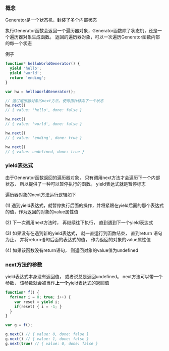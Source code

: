### 概念
Generator是一个状态机，封装了多个内部状态

执行Generator函数会返回一个遍历器对象，Generator函数除了状态机，还是一个遍历器对象生成函数。
返回的遍历器对象，可以一次遍历Generator函数内部的每一个状态

例子
```js
function* helloWorldGenerator() {
  yield 'hello';
  yield 'world';
  return 'ending';
}

var hw = helloWorldGenerator();

// 通过遍历器对象的next方法，使得指针移向下一个状态
hw.next()
// { value: 'hello', done: false }

hw.next()
// { value: 'world', done: false }

hw.next()
// { value: 'ending', done: true }

hw.next()
// { value: undefined, done: true }
```

### yield表达式

由于Generator函数返回的遍历器对象， 只有调用next方法才会遍历下一个内部状态， 所以提供了一种可以暂停执行的函数。 yield表达式就是暂停标志

遍历器对象的next方法运行逻辑如下

(1) 遇到yield表达式，就暂停执行后面的操作，并将紧跟在yield后面的那个表达式的值，作为返回的对象的value属性值

(2) 下一次调用next方法时， 再继续往下执行， 直到遇到下一个yield表达式

(3) 如果没有在遇到新的yield表达式， 就一直运行到函数结束， 直到return 语句为止， 并将return语句后面的表达式的值， 作为返回的对象的value属性值

(4) 如果该函数没有return语句， 则返回对象的value值为undefined

### next方法的参数

yield表达式本身没有返回值， 或者说总是返回undefined。 next方法可以带一个参数， 该参数就会被当作**上一个**yield表达式的返回值

```js
function* f() {
  for(var i = 0; true; i++) {
    var reset = yield i;
    if(reset) { i = -1; }
  }
}

var g = f();

g.next() // { value: 0, done: false }
g.next() // { value: 1, done: false }
g.next(true) // { value: 0, done: false }
```